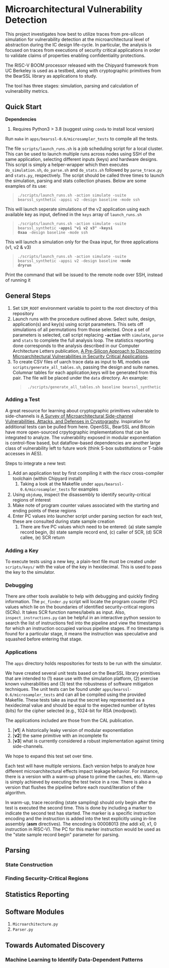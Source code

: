 # Microarchitectural Vulnerability Detection
This project investigates how best to utilize traces from pre-silicon simulation for vulnerability detection at the microarchitectural level of abstraction during the IC design life-cycle.  In particular, the analysis is focused on traces from executions of security critical applications in order to validate claims of properties enabling confidentiality protections.

The RISC-V BOOM processor released with the Chipyard framework from UC Berkeley is used as a testbed, along with cryptographic primitives from the BearSSL library as applications to study.

The tool has three stages: simulation, parsing and calculation of vulnerability metrics.

## Quick Start

**Dependencies**
1. Requires Python3 > 3.8 (suggest using <code>conda</code> to install local version)

Run <code>make</code> in <code>apps/bearssl-0.6/microsampler_tests</code> to compile all the tests.

The file <code>scripts/launch_runs.sh</code> is a job scheduling script for a local cluster. This can be used to launch multiple runs across nodes using SSH of the same application, selecting different inputs (keys) and hardware designs. This script is simply a helper-wrapper which then executes <code>do_simulation.sh</code>, <code>do_parse.sh</code> and <code>do_stats.sh</code> followed by <code>parse_trace.py</code> and <code>stats.py</code>, respectively.
The script should be called three times to launch the simulation, parsing and stats collection phases. Below are some examples of its use:  
> <code>./scripts/launch_runs.sh -action simulate -suite bearssl_synthetic -appsi v2 -design baseline -mode ssh</code>    

This will launch seperate simulations of the v2 application using each available key as input, defined in the <code>keys</code> array of <code>launch_runs.sh</code>

> <code>./scripts/launch_runs.sh -action simulate -suite bearssl_synthetic  **-appsi "v1 v2 v3"**  **-keysi 0xaa** -design baseline -mode ssh</code> 
   
This will launch a simulation only for the 0xaa input, for three applications (v1, v2 & v3)

> <code>./scripts/launch_runs.sh -action simulate -suite bearssl_synthetic -appsi v2 -design baseline **-mode dryrun**</code> 

Print the command that will be issued to the remote node over SSH, instead of running it

## General Steps

1. Set <code>SIM_ROOT</code> environment variable to point to the root directory of this repository
2. Launch runs with the procedure outlined above. Select suite, design, application(s) and key(s) using script parameters. This sets off simulations of all permutations from those selected. Once a set of parameters is selected, call script replacing <code>**-action**</code> with <code>simulate</code>, <code>parse</code> and <code>stats</code> to complete the full analysis loop.  The statistics reporting done corresponds to the analysis described in our Computer Architecture Letters publication, [A Pre-Silicon Approach to Discovering Microarchitectural Vulnerabilities in Security Critical Applications].
3. To create CSV files of uarch trace data as input to ML models use <code>scripts/generate_all_tables.sh</code>, passing the design and suite names. Columnar tables for each application,keys will be generated from this pair. The file will be placed under the <code>data</code> directory. An example:
   > <code> ./scripts/generate_all_tables.sh baseline bearssl_synthetic </code>

### Adding a Test
A great resource for learning about cryptographic primitives vulnerable to side-channels is [A Survey of Microarchitectural Side-channel Vulnerabilities, Attacks, and Defenses in Cryptography]. Inspiration for additional tests can be pulled from here. OpenSSL, BearSSL and Bitcoin have more open-sourced crpytographic implementations that can be integrated to analyze. The vulnerability exposed in modular exponentiation is control-flow based, but dataflow-based dependencies are another large class of vulnerability left to future work (think S-box substitutions or T-table accesses in AES).

Steps to integrate a new test:
1. Add an application test by first compiling it with the riscv cross-compiler toolchain (within Chipyard install)
    1. Taking a look at the Makefile under <code>apps/bearssl-0.6/microsampler_tests</code> for examples
2. Using <code>objdump</code>, inspect the disassembly to identify security-critical regions of interest
3. Make note of program counter values associated with the starting and ending points of these regions
4. Enter PC values into launcher script under parsing section for each test, these are consulted during state sample creation
    1. There are five PC values which need to be entered: (a) state sample record begin, (b) state sample record end, (c) caller of SCR, (d) SCR callee, (e) SCR return
   
### Adding a Key
To execute tests using a new key, a plain-text file must be created under <code>scripts/keys/</code> with the value of the key in hexidecimal. This is used to pass the key to the simulator.
    
### Debugging
There are other tools available to help with debugging and quickly finding information. The <code>pc_finder.py</code> script will locate the program counter (PC) values which lie on the boundaries of identified security-critical regions (SCRs). It takes SCR function names/labels as input.
Also, <code>inspect_instructions.py</code> can be helpful in an interactive python session to search the list of instructions fed into the pipeline and view the timestamps for which an instruction occupied various pipeline stages. If no timestamp is found for a particular stage, it means the instruction was speculative and squashed before entering that stage.



### Applications
The <code>apps</code> directory holds respositories for tests to be run with the simulator.

We have created several unit tests based on the BearSSL library primitives that are intended to (1) ease use with the simulation platform, (2) exercise known vulnerabilities and (3) test the robustness of software mitigation techniques.
The unit tests can be found under <code>apps/bearssl-0.6/microsampler_tests</code> and can all be compiled using the provided Makefile. These tests take as input the secret key represented as a hexidecimal value and should be equal to the expected number of bytes (bits) for the cipher selected (e.g., 1024-bit for RSA (modpow)).

The applications included are those from the CAL publication. 

1. [**v1**] A historically leaky version of modular exponentiation
2. [**v2**] the same primitive with an incomplete fix 
3. [**v3**] what is currently considered a robust implementation against timing side-channels. 

We hope to expand this test set over time.

Each test will have multiple versions. Each version helps to analyze how different microarchitectural effects impact leakage behavior. For instance, there is a version with a warm-up phase to prime the caches, etc. Warm-up is simply achieved by executing the test twice in a row. There is also a version that flushes the pipeline before each round/iteration of the algorithm.

In warm-up, trace recording (state sampling) should only begin after the test is executed the second time. This is done by including a marker to indicate the second test has started. The marker is a specific instruction encoding and the instruction is added into the test explicitly using in-line assembly (__asm__ directives). The encoding is 00008013 (the addi x0, x1, 0 instruction in RISC-V). The PC for this marker instruction would be used as the "state sample record begin" parameter for parsing. 

## Parsing
### State Construction
### Finding Security-Critical Regions    

## Statistics Reporting

## Software Modules
1. <code>Microarchitecture.py</code>
2. <code>Parser.py</code>

## Towards Automated Discovery

### Machine Learning to Identify Data-Dependent Patterns


[A Pre-Silicon Approach to Discovering Microarchitectural Vulnerabilities in Security Critical Applications]: https://ieeexplore.ieee.org/document/9713708
[A Survey of Microarchitectural Side-channel Vulnerabilities, Attacks, and Defenses in Cryptography]: https://dl.acm.org/doi/10.1145/3456629
